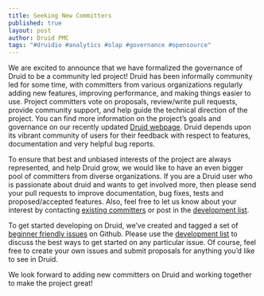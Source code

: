 ```yaml
---
title: Seeking New Committers
published: true
layout: post
author: Druid PMC
tags: "#druidio #analytics #olap #governance #opensource"
---
```


We are excited to announce that we have formalized the governance of Druid to
be a community led project! Druid has been informally community led for some
time, with committers from various organizations regularly adding new features,
improving performance, and making things easier to use. Project committers vote
on proposals, review/write pull requests, provide community support, and help
guide the technical direction of the project. You can find more information on
the project’s goals and governance on our recently updated [Druid webpage](
http://druid.io/community/). Druid depends upon its vibrant community of users
for their feedback with respect to features, documentation and very helpful bug
reports.

To ensure that best and unbiased interests of the project are always
represented, and help Druid grow, we would like to have an even bigger pool of
committers from diverse organizations. If you are a Druid user who is
passionate about druid and wants to get involved more, then please send your
pull requests to improve documentation, bug fixes, tests and proposed/accepted
features. Also, feel free to let us know about your interest by contacting
[existing committers](http://druid.io/community/) or post in the [development
list](https://groups.google.com/forum/#!forum/druid-development).

To get started developing on Druid, we’ve created and tagged a set of [beginner
friendly
issues](https://github.com/druid-io/druid/labels/Difficulty%20-%20Easy) on
Github. Please use the [development
list](https://groups.google.com/forum/#!forum/druid-development) to discuss the
best ways to get started on any particular issue. Of course, feel free to
create your own issues and submit proposals for anything you’d like to see in
Druid.

We look forward to adding new committers on Druid and working together to make
the project great!
